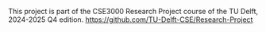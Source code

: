 This project is part of the CSE3000 Research Project course of the TU Delft, 2024-2025 Q4 edition. 
https://github.com/TU-Delft-CSE/Research-Project
